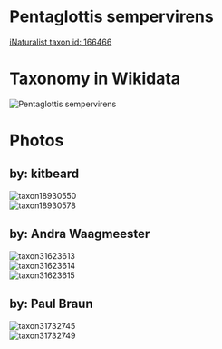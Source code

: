 
Pentaglottis sempervirens
=========================
  
[iNaturalist taxon id: 166466](https://www.inaturalist.org/taxa/166466)
# Taxonomy in Wikidata
  
![Pentaglottis sempervirens](../wikidata_schemas/Pentaglottis_sempervirens.gv.png)
# Photos

## by: kitbeard
  
![taxon18930550](https://inaturalist-open-data.s3.amazonaws.com/photos/20619780/medium.jpeg)  
![taxon18930578](https://inaturalist-open-data.s3.amazonaws.com/photos/20619795/medium.jpeg)
## by: Andra Waagmeester
  
![taxon31623613](https://inaturalist-open-data.s3.amazonaws.com/photos/34815730/medium.jpeg)  
![taxon31623614](https://inaturalist-open-data.s3.amazonaws.com/photos/34815829/medium.jpeg)  
![taxon31623615](https://inaturalist-open-data.s3.amazonaws.com/photos/34815882/medium.jpeg)
## by: Paul Braun
  
![taxon31732745](https://inaturalist-open-data.s3.amazonaws.com/photos/34936592/medium.jpeg)  
![taxon31732749](https://inaturalist-open-data.s3.amazonaws.com/photos/34936595/medium.jpeg)